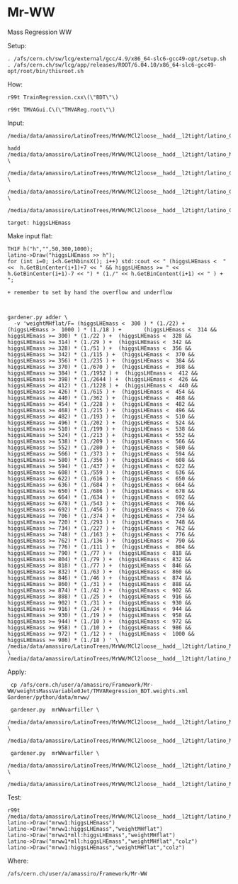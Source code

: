 # Mr-WW
Mass Regression WW

Setup:

    . /afs/cern.ch/sw/lcg/external/gcc/4.9/x86_64-slc6-gcc49-opt/setup.sh
    . /afs/cern.ch/sw/lcg/app/releases/ROOT/6.04.10/x86_64-slc6-gcc49-opt/root/bin/thisroot.sh

How:

    r99t TrainRegression.cxx\(\"BDT\"\)

    r99t TMVAGui.C\(\"TMVAReg.root\"\)

    
Input:

    /media/data/amassiro/LatinoTrees/MrWW/MCl2loose__hadd__l2tight/latino_GluGluHToWWTo2L2Nu_M650.root

    hadd /media/data/amassiro/LatinoTrees/MrWW/MCl2loose__hadd__l2tight/latino_MassSoup.root \
       /media/data/amassiro/LatinoTrees/MrWW/MCl2loose__hadd__l2tight/latino_GluGluHToWWTo2L2Nu_M400.root    \
       /media/data/amassiro/LatinoTrees/MrWW/MCl2loose__hadd__l2tight/latino_GluGluHToWWTo2L2Nu_M500.root  \
       /media/data/amassiro/LatinoTrees/MrWW/MCl2loose__hadd__l2tight/latino_GluGluHToWWTo2L2Nu_M650.root 

    target: higgsLHEmass

    
Make input flat:

    TH1F h("h","",50,300,1000);
    latino->Draw("higgsLHEmass >> h");
    for (int i=0; i<h.GetNbinsX(); i++) std::cout << " (higgsLHEmass <  " <<  h.GetBinCenter(i+1)+7 << " && higgsLHEmass >= " << h.GetBinCenter(i+1)-7 << ") * (1./" << h.GetBinContent(i+1) << " ) + ";
    
    + remember to set by hand the overflow and underflow
    
    
    
    gardener.py adder \
      -v 'weightMHflat/F= (higgsLHEmass <  300 ) * (1./22) +     (higgsLHEmass >  1000 ) * (1./18 ) +       (higgsLHEmass <  314 && higgsLHEmass >= 300) * (1./22 ) +  (higgsLHEmass <  328 && higgsLHEmass >= 314) * (1./29 ) +  (higgsLHEmass <  342 && higgsLHEmass >= 328) * (1./51 ) +  (higgsLHEmass <  356 && higgsLHEmass >= 342) * (1./115 ) +  (higgsLHEmass <  370 && higgsLHEmass >= 356) * (1./235 ) +  (higgsLHEmass <  384 && higgsLHEmass >= 370) * (1./670 ) +  (higgsLHEmass <  398 && higgsLHEmass >= 384) * (1./1952 ) +  (higgsLHEmass <  412 && higgsLHEmass >= 398) * (1./2644 ) +  (higgsLHEmass <  426 && higgsLHEmass >= 412) * (1./1228 ) +  (higgsLHEmass <  440 && higgsLHEmass >= 426) * (1./615 ) +  (higgsLHEmass <  454 && higgsLHEmass >= 440) * (1./362 ) +  (higgsLHEmass <  468 && higgsLHEmass >= 454) * (1./228 ) +  (higgsLHEmass <  482 && higgsLHEmass >= 468) * (1./215 ) +  (higgsLHEmass <  496 && higgsLHEmass >= 482) * (1./193 ) +  (higgsLHEmass <  510 && higgsLHEmass >= 496) * (1./202 ) +  (higgsLHEmass <  524 && higgsLHEmass >= 510) * (1./199 ) +  (higgsLHEmass <  538 && higgsLHEmass >= 524) * (1./213 ) +  (higgsLHEmass <  552 && higgsLHEmass >= 538) * (1./209 ) +  (higgsLHEmass <  566 && higgsLHEmass >= 552) * (1./280 ) +  (higgsLHEmass <  580 && higgsLHEmass >= 566) * (1./373 ) +  (higgsLHEmass <  594 && higgsLHEmass >= 580) * (1./356 ) +  (higgsLHEmass <  608 && higgsLHEmass >= 594) * (1./437 ) +  (higgsLHEmass <  622 && higgsLHEmass >= 608) * (1./559 ) +  (higgsLHEmass <  636 && higgsLHEmass >= 622) * (1./616 ) +  (higgsLHEmass <  650 && higgsLHEmass >= 636) * (1./684 ) +  (higgsLHEmass <  664 && higgsLHEmass >= 650) * (1./686 ) +  (higgsLHEmass <  678 && higgsLHEmass >= 664) * (1./634 ) +  (higgsLHEmass <  692 && higgsLHEmass >= 678) * (1./543 ) +  (higgsLHEmass <  706 && higgsLHEmass >= 692) * (1./456 ) +  (higgsLHEmass <  720 && higgsLHEmass >= 706) * (1./374 ) +  (higgsLHEmass <  734 && higgsLHEmass >= 720) * (1./293 ) +  (higgsLHEmass <  748 && higgsLHEmass >= 734) * (1./227 ) +  (higgsLHEmass <  762 && higgsLHEmass >= 748) * (1./163 ) +  (higgsLHEmass <  776 && higgsLHEmass >= 762) * (1./136 ) +  (higgsLHEmass <  790 && higgsLHEmass >= 776) * (1./111 ) +  (higgsLHEmass <  804 && higgsLHEmass >= 790) * (1./77 ) +  (higgsLHEmass <  818 && higgsLHEmass >= 804) * (1./79 ) +  (higgsLHEmass <  832 && higgsLHEmass >= 818) * (1./77 ) +  (higgsLHEmass <  846 && higgsLHEmass >= 832) * (1./63 ) +  (higgsLHEmass <  860 && higgsLHEmass >= 846) * (1./46 ) +  (higgsLHEmass <  874 && higgsLHEmass >= 860) * (1./31 ) +  (higgsLHEmass <  888 && higgsLHEmass >= 874) * (1./42 ) +  (higgsLHEmass <  902 && higgsLHEmass >= 888) * (1./25 ) +  (higgsLHEmass <  916 && higgsLHEmass >= 902) * (1./31 ) +  (higgsLHEmass <  930 && higgsLHEmass >= 916) * (1./24 ) +  (higgsLHEmass <  944 && higgsLHEmass >= 930) * (1./19 ) +  (higgsLHEmass <  958 && higgsLHEmass >= 944) * (1./10 ) +  (higgsLHEmass <  972 && higgsLHEmass >= 958) * (1./10 ) +  (higgsLHEmass <  986 && higgsLHEmass >= 972) * (1./12 ) +  (higgsLHEmass <  1000 && higgsLHEmass >= 986) * (1./18 ) ' \
    /media/data/amassiro/LatinoTrees/MrWW/MCl2loose__hadd__l2tight/latino_MassSoup.root \
    /media/data/amassiro/LatinoTrees/MrWW/MCl2loose__hadd__l2tight/latino_MassSoup_flat.root 
    
    

Apply:

     cp /afs/cern.ch/user/a/amassiro/Framework/Mr-WW/weightsMassVariable0Jet/TMVARegression_BDT.weights.xml Gardener/python/data/mrww/
     
     gardener.py  mrWWvarfiller \
                /media/data/amassiro/LatinoTrees/MrWW/MCl2loose__hadd__l2tight/latino_MassSoup.root  \
                /media/data/amassiro/LatinoTrees/MrWW/MCl2loose__hadd__l2tight/latino_MassSoup_filled.root

     gardener.py  mrWWvarfiller \
                /media/data/amassiro/LatinoTrees/MrWW/MCl2loose__hadd__l2tight/latino_MassSoup_flat.root  \
                /media/data/amassiro/LatinoTrees/MrWW/MCl2loose__hadd__l2tight/latino_MassSoup_filled.root

Test:

    r99t /media/data/amassiro/LatinoTrees/MrWW/MCl2loose__hadd__l2tight/latino_MassSoup_filled.root
    latino->Draw("mrww1:higgsLHEmass")
    latino->Draw("mrww1:higgsLHEmass","weightMHflat")
    latino->Draw("mrww1*mll:higgsLHEmass","weightMHflat")
    latino->Draw("mrww1*mll:higgsLHEmass","weightMHflat","colz")
    latino->Draw("mrww1:higgsLHEmass","weightMHflat","colz")
    
    
Where:

    /afs/cern.ch/user/a/amassiro/Framework/Mr-WW
